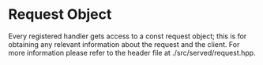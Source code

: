 # Request Object

Every registered handler gets access to a const request object; this is for obtaining any relevant information about the request and the client. For more information please refer to the header file at ./src/served/request.hpp.
